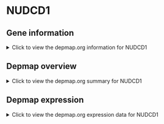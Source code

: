 <h1>NUDCD1</h1>

<h2>Gene information</h2>
<details>
  <summary>Click to view the depmap.org information for NUDCD1</summary>
  <iframe src="https://depmap.org/portal/gene/NUDCD1?tab=about" style="border:none;width:100%;height:800px"></iframe>
</details>

<h2>Depmap overview</h2>
<details>
  <summary>Click to view the depmap.org summary for NUDCD1</summary>
  <iframe src="https://depmap.org/portal/gene/NUDCD1?tab=overview" style="border:none;width:100%;height:800px"></iframe>
</details>

<h2>Depmap expression</h2>
<details>
  <summary>Click to view the depmap.org expression data for NUDCD1</summary>
  <iframe src="https://depmap.org/portal/gene/NUDCD1?tab=characterization" style="border:none;width:100%;height:800px"></iframe>
</details>


<!--
<h2>Reactome Pathway diagram</h2>
<details>
  <summary>Click to view Reactome pathway for NUDCD1</summary>
  PNAME
</details>
-->


